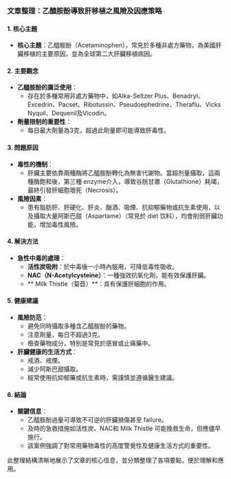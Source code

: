 ### 文章整理：乙醯胺酚導致肝移植之風險及因應策略

#### 1. 核心主題
- **核心主題**：乙醯胺酚（Acetaminophen），常見於多種非處方藥物，為美國肝臟移植的主要原因，並為全球第二大肝臟移植病因。

#### 2. 主要觀念
- **乙醯胺酚的廣泛使用**：
  - 存在於多種常用非處方藥物中，如Alka-Seltzer Plus、Benadryl、Excedrin、Pacset、Ribotussin、Pseudoephedrine、Theraflu、Vicks Nyquil、Dequenil及Vicodin。
- **劑量限制的重要性**：
  - 每日最大劑量為3克，超過此劑量即可能導致肝毒性。

#### 3. 問題原因
- **毒性的機制**：
  - 肝臟主要依靠兩種酶將乙醯胺酚轉化為無害代謝物。當超剂量攝取，這兩種酶飽和後，第三種 enzyme介入，導致谷胱甘肅（Glutathione）耗竭，最終引發肝細胞壞死（Necrosis）。
- **風險因素**：
  - 患有脂肪肝、肝硬化、肝炎、酗酒、吸煙、抗抑郁藥物或抗生素使用，以及攝取大量阿斯巴甜（Aspartame）（常見於 diet 饮料），均會削弱肝臟功能，增加毒性風險。

#### 4. 解決方法
- **急性中毒的處理**：
  - **活性炭吸附**：於中毒後一小時內服用，可降低毒性吸收。
  - **NAC（N-Acetylcysteine）**：一種強效抗氧化劑，能有效保護肝臟。
  - ** Milk Thistle（菊苣）**：具有保護肝細胞的作用。

#### 5. 健康建議
- **風險防范**：
  - 避免同時攝取多種含乙醯胺酚的藥物。
  - 注意劑量，每日不超過3克。
  - 檢查藥物成分，特別是常見於感冒或止痛藥中。
- **肝臟健康的生活方式**：
  - 戒酒、戒煙。
  - 減少阿斯巴甜攝取。
  - 經常使用抗抑郁藥或抗生素時，需謹慎並遵循醫生建議。

#### 6. 結論
- **關鍵信息**：
  - 乙醯胺酚過量可導致不可逆的肝臟損傷甚至 failure。
  - 及時的急救措施如活性炭、NAC和 Milk Thistle 可能挽救生命，但應儘早施行。
  - 該案例強調了對常用藥物毒性的高度警覺性及健康生活方式的重要性。

此整理結構清晰地展示了文章的核心信息，並分類整理了各項要點，便於理解和應用。